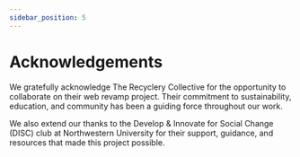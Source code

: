 ```yaml
---
sidebar_position: 5
---
```


# Acknowledgements

We gratefully acknowledge The Recyclery Collective for the opportunity to collaborate on their web revamp project. Their commitment to sustainability, education, and community has been a guiding force throughout our work.

We also extend our thanks to the Develop & Innovate for Social Change (DISC) club at Northwestern University for their support, guidance, and resources that made this project possible.
